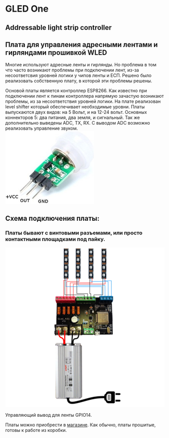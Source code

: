 # GLED One
## Addressable light strip controller

## Плата для управления адресными лентами и гирляндами прошивкой WLED

Многие используют адресные ленты и гирлянды. Но проблема в том что часто возникают проблемы при подключении лент, из-за несоответсвия уровней логики у чипов ленты и ЕСП. Решено было реализовать собственную плату, в которой эти проблемы решены.

Основой платы является контроллер ESP8266. Как известно при подключении лент к пинам контроллера напрямую зачастую возникают проблемы, из за несоответствия уровней логики. На плате реализован level shifter который обеспечивает необходимые уровни. 
Платы выпускаются двух видов:  на 5 Вольт, и на 12-24 вольт.
 Основных коннекторов 5: два питания, два земля, и сигнальный.
Так же дополнительно выведены ADC, TX, RX. С выводом ADC возможно реализовать управление звуком.
![image](https://github.com/Ge1mer/GLED/blob/ee0b80c44101bbd6e6bcdfdf5b9b0f0cf2a0269a/PIR.jpg)

## Схема подключения платы:
### Платы бывают с винтовыми разъемами, или просто контактными площадками под пайку. 
![image](https://github.com/Ge1mer/GLED/blob/85e838878954695fee5867c8564cc7ca5f9188ce/Main.jpg)

Управляющий вывод для ленты GPIO14.

Платы можно приобрести в [магазине](https://espdomofon.ru/). Как обычно, платы прошитые, готовы к работе из коробки.
